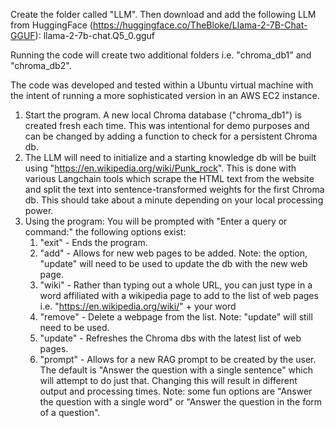 
Create the folder called "LLM". Then download and add the following LLM from HuggingFace (https://huggingface.co/TheBloke/Llama-2-7B-Chat-GGUF):
llama-2-7b-chat.Q5_0.gguf

Running the code will create two additional folders i.e. "chroma_db1" and "chroma_db2". 

The code was developed and tested within a Ubuntu virtual machine with the intent of running a more sophisticated version in an AWS EC2 instance. 

1. Start the program. A new local Chroma database ("chroma_db1") is created fresh each time. This was intentional for demo purposes and can be changed by adding a function to check for a persistent Chroma db.
2. The LLM will need to initialize and a starting knowledge db will be built using "https://en.wikipedia.org/wiki/Punk_rock". This is done with various Langchain tools which scrape the HTML text from the website and split the text into sentence-transformed weights
for the first Chroma db. This should take about a minute depending on your local processing power. 
3. Using the program:
   You will be prompted with "Enter a query or command:" the following options exist:
   1. "exit" - Ends the program.
   2. "add" - Allows for new web pages to be added. Note: the option, "update" will need to be used to update the db with the new web page.
   3. "wiki" - Rather than typing out a whole URL, you can just type in a word affiliated with a wikipedia page to add to the list of web pages i.e. "https://en.wikipedia.org/wiki/" + your word
   4. "remove" - Delete a webpage from the list. Note: "update" will still need to be used.
   5. "update" - Refreshes the Chroma dbs with the latest list of web pages.
   6. "prompt" - Allows for a new RAG prompt to be created by the user. The default is "Answer the question with a single sentence" which will attempt to do just that. Changing this will result in different output and processing times. Note: some fun options are "Answer the question with a single word" or "Answer the question in the form of a question". 

  



